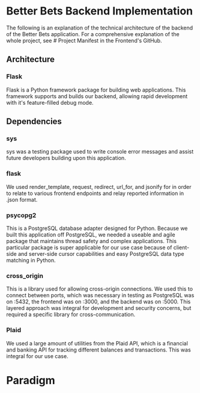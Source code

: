 # Better Bets Backend Implementation
The following is an explanation of the technical architecture of the backend of the Better Bets application. For a comprehensive explanation of the whole project, see # Project Manifest in the Frontend's GitHub.

## Architecture
### Flask
Flask is a Python framework package for building web applications. This framework supports and builds our backend, allowing rapid development with it's feature-filled debug mode.

## Dependencies
### sys
sys was a testing package used to write console error messages and assist future developers building upon this application.
### flask
We used render_template, request, redirect, url_for, and jsonify for in order to relate to various frontend endpoints and relay reported information in .json format. 
### psycopg2
This is a PostgreSQL database adapter designed for Python. Because we built this application off PostgreSQL, we needed a useable and agile package that maintains thread safety and complex applications. This particular package is super applicable for our use case because of client-side and server-side cursor capabilities and easy PostgreSQL data type matching in Python.
### cross_origin
This is a library used for allowing cross-origin connections. We used this to connect between ports, which was necessary in testing as PostgreSQL was on :5432, the frontend was on :3000, and the backend was on :5000. This layered approach was integral for development and security concerns, but required a specific library for cross-communication.
### Plaid
We used a large amount of utilities from the Plaid API, which is a financial and banking API for tracking different balances and transactions. This was integral for our use case.

# Paradigm
